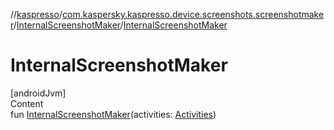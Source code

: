 //[kaspresso](../../index.md)/[com.kaspersky.kaspresso.device.screenshots.screenshotmaker](../index.md)/[InternalScreenshotMaker](index.md)/[InternalScreenshotMaker](-internal-screenshot-maker.md)



# InternalScreenshotMaker  
[androidJvm]  
Content  
fun [InternalScreenshotMaker](-internal-screenshot-maker.md)(activities: [Activities](../../com.kaspersky.kaspresso.device.activities/-activities/index.md))  



